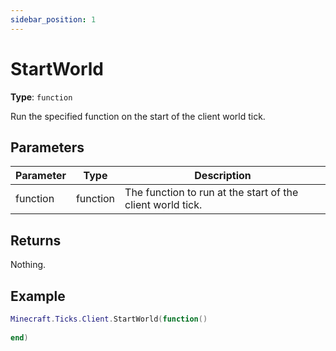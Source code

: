 ```yaml
---
sidebar_position: 1
---
```


# StartWorld

**Type**: `function`

Run the specified function on the start of the client world tick.

## Parameters

|Parameter      |Type       |Description                                               |
|---------------|-----------|----------------------------------------------------------|
|function       |function   |The function to run at the start of the client world tick.|

## Returns

Nothing.

## Example

```lua
Minecraft.Ticks.Client.StartWorld(function() 
    
end)
```